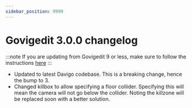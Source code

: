 ```yaml
---
sidebar_position: 9999
---
```

# Govigedit 3.0.0 changelog

:::note
If you are updating from Govigedit 9 or less, make sure to follow the instructions [here](/guides/updating)
:::

- Updated to latest Davigo codebase. This is a breaking change, hence the bump to 3. 
- Changed killbox to allow specifying a floor collider. Specifying this will mean the camera will not go below the collider. Noting the killzone will be replaced soon with a better solution. 
